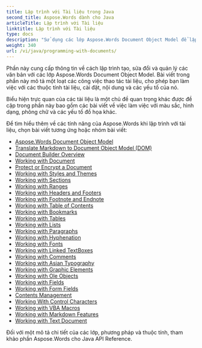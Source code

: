 ```yaml
---
title: Lập trình với Tài liệu trong Java
second_title: Aspose.Words dành cho Java
articleTitle: Lập trình với Tài liệu
linktitle: Lập trình với Tài liệu
type: docs
description: "Sử dụng các lớp Aspose.Words Document Object Model để lập trình tạo, sửa đổi và quản lý tài liệu với Java. Làm việc với các thuộc tính, cài đặt và nội dung tài liệu cũng như xuất hiện tài liệu thông qua quản lý màu sắc, hình dạng, phông chữ và các đồ họa khác."
weight: 340
url: /vi/java/programming-with-documents/
---
```


Phần này cung cấp thông tin về cách lập trình tạo, sửa đổi và quản lý các văn bản với các lớp Aspose.Words Document Object Model. Bài viết trong phần này mô tả một loạt các công việc thao tác tài liệu, cho phép bạn làm việc với các thuộc tính tài liệu, cài đặt, nội dung và các yếu tố của nó.

Biểu hiện trực quan của các tài liệu là một chủ đề quan trọng khác được đề cập trong phần này bao gồm các bài viết về việc làm việc với màu sắc, hình dạng, phông chữ và các yếu tố đồ họa khác.

Để tìm hiểu thêm về các tính năng của Aspose.Words khi lập trình với tài liệu, chọn bài viết tương ứng hoặc nhóm bài viết:

- [Aspose.Words Document Object Model](/words/java/aspose-words-document-object-model/)
- [Translate Markdown to Document Object Model (DOM)](https://docs.aspose.com/words/java/translate-markdown-to-document-object-model/)
- [Document Builder Overview](/words/java/document-builder-overview/)
- [Working with Document](/words/java/working-with-document/)
- [Protect or Encrypt a Document](https://docs.aspose.com/words/java/protect-or-encrypt-a-document/)
- [Working with Styles and Themes](/words/java/working-with-styles/)
- [Working with Sections](/words/java/working-with-sections/)
- [Working with Ranges](/words/java/working-with-ranges/)
- [Working with Headers and Footers](/words/java/working-with-headers-and-footers/)
- [Working with Footnote and Endnote](https://docs.aspose.com/words/java/working-with-footnote-and-endnote/)
- [Working with Table of Contents](/words/java/working-with-table-of-contents/)
- [Working with Bookmarks](/words/java/working-with-bookmarks/)
- [Working with Tables](/words/java/working-with-tables/)
- [Working with Lists](/words/java/working-with-lists/)
- [Working with Paragraphs](/words/java/working-with-paragraphs/)
- [Working with Hyphenation](/words/java/working-with-hyphenation/)
- [Working with Fonts](/words/java/working-with-fonts/)
- [Working with Linked TextBoxes](/words/java/working-with-linked-textboxes/)
- [Working with Comments](/words/java/working-with-comments/)
- [Working with Asian Typography](https://docs.aspose.com/words/java/working-with-asian-typography/)
- [Working with Graphic Elements](/words/java/working-with-graphic-elements/)
- [Working with Ole Objects](https://docs.aspose.com/words/java/working-with-ole-objects/)
- [Working with Fields](/words/java/working-with-fields/)
- [Working with Form Fields](/words/java/working-with-form-fields/)
- [Contents Management](/words/java/contents-management/)
- [Working With Control Characters](https://docs.aspose.com/words/java/working-with-control-characters/)
- [Working with VBA Macros](/words/java/working-with-vba-macros/)
- [Working with Markdown Features](/words/java/working-with-markdown-features/)
- [Working with Text Document](/words/java/working-with-text-document/)

Đối với một mô tả chi tiết của các lớp, phương pháp và thuộc tính, tham khảo phần Aspose.Words cho Java API Reference.